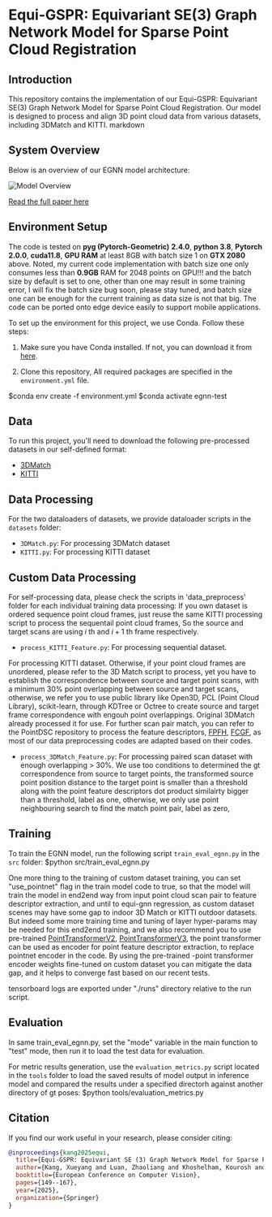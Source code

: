# Equi-GSPR: Equivariant SE(3) Graph Network Model for Sparse Point Cloud Registration

## Introduction

This repository contains the implementation of our Equi-GSPR: Equivariant SE(3) Graph Network Model for Sparse Point Cloud Registration. Our model is designed to process and align 3D point cloud data from various datasets, including 3DMatch and KITTI.
markdown

## System Overview

Below is an overview of our EGNN model architecture:

![Model Overview](assets/model-overview.png)

[Read the full paper here](https://eccv.ecva.net/virtual/2024/poster/944)


## Environment Setup
The code is tested on **pyg (Pytorch-Geometric)** **2.4.0**, **python 3.8**, **Pytorch 2.0.0**, **cuda11.8**, **GPU RAM** at least 8GB with batch size 1 on **GTX 2080** above.
Noted, my current code implementation with batch size one only consumes less than **0.9GB** RAM for 2048 points on GPU!!! and the batch size by default is set to one, other than one  may result in some training error, I will fix the batch size bug soon, please stay tuned, and batch size one can be enough for the current training as data size is not that big. The code can be ported onto edge device easily to support mobile applications.

To set up the environment for this project, we use Conda. Follow these steps:

1. Make sure you have Conda installed. If not, you can download it from [here](https://docs.conda.io/en/latest/miniconda.html).

2. Clone this repository, All required packages are specified in the `environment.yml` file. 

$conda env create -f environment.yml
$conda activate egnn-test

## Data

To run this project, you'll need to download the following pre-processed datasets in our self-defined format:

- [3DMatch](https://drive.google.com/file/d/1wr21qFPvgoDWsBnMafew7h-vZfP242Gw/view?usp=drive_link)
- [KITTI](https://drive.google.com/file/d/17u2AWfPIMbgCQUVtXYelgacv_Cyeh6EM/view?usp=sharing)

## Data Processing

For the two dataloaders of datasets, we provide dataloader scripts in the `datasets` folder:

- `3DMatch.py`: For processing 3DMatch dataset
- `KITTI.py`: For processing KITTI dataset

## Custom Data Processing
For self-processing data, please check the scripts in 'data_preprocess' folder for each individual training data processing:
If you own dataset is ordered sequence point cloud frames, just reuse the same KITTI processing script to process the sequentail point cloud frames, So the source and target scans are using $i$ th and $i+1$ th frame respectively.
- `process_KITTI_Feature.py`: For processing sequential dataset.<br> 

For processing KITTI dataset. Otherwise, if your point cloud frames are unordered, please refer to the 3D Match script to process, yet you have to establish the correspondence between source and target point scans, with a minimum 30% point overlapping between source and target scans, otherwise, we refer you to use public library like Open3D, PCL (Point Cloud Library), scikit-learn, through KDTree or Octree to create source and target frame correspondence with engouh point overlappings. Original 3DMatch already processed it for use. For further scan pair match, you can refer to the PointDSC repository to process the feature descriptors, [FPFH](https://github.com/XuyangBai/PointDSC/blob/master/misc/cal_fpfh.py), [FCGF](https://github.com/XuyangBai/PointDSC/blob/master/misc/cal_fcgf.py), as most of our data preprocessing codes are adapted based on their codes. 

- `process_3DMatch_Feature.py`: For processing paired scan dataset with enough overlapping > 30%. We use too conditions to determined the gt correspondence from source to target points, the transformed source point position distance to the target point is smaller than a threshold along with the point feature descriptors dot product similairty bigger than a threshold, label as one, otherwise, we only use point neighbouring search to find the match point pair, label as zero, 

## Training

To train the EGNN model, run the following script `train_eval_egnn.py` in the `src` folder:
$python src/train_eval_egnn.py

One more thing to the training of custom dataset training, you can set "use_pointnet"  flag in the train model code to true, so that the model will train the model in end2end way from input point cloud scan pair to feature descriptor extraction, and until to equi-gnn regression, as custom dataset scenes may have some gap to indoor 3D Match or KITTI outdoor datasets. But indeed some more training time and tuning of layer hyper-params may be needed for this end2end training, and we also recommend you to use pre-trained  [PointTransformerV2](https://github.com/Pointcept/PointTransformerV2), [PointTransformerV3](https://github.com/Pointcept/PointTransformerV3), the point transformer can be used as encoder for point feature descriptor extraction, to replace pointnet encoder in the code. By using the pre-trained -point transformer encoder weights fine-tuned on custom dataset you can mitigate the data gap, and it helps to converge fast based on our recent tests.

tensorboard logs are exported under "./runs" directory relative to the run script.

## Evaluation

In same train_eval_egnn.py, set the "mode" variable in the main function to "test" mode, then run it to load the test data for evaluation.

For metric results generation, use the `evaluation_metrics.py` script located in the `tools` folder to load the saved results of model output in inference model and compared the results under a specified directorh against another directory of gt poses:
$python tools/evaluation_metrics.py

## Citation

If you find our work useful in your research, please consider citing:

```bibtex
@inproceedings{kang2025equi,
  title={Equi-GSPR: Equivariant SE (3) Graph Network Model for Sparse Point Cloud Registration},
  author={Kang, Xueyang and Luan, Zhaoliang and Khoshelham, Kourosh and Wang, Bing},
  booktitle={European Conference on Computer Vision},
  pages={149--167},
  year={2025},
  organization={Springer}
}
